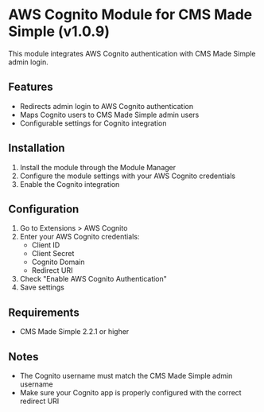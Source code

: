 # AWS Cognito Module for CMS Made Simple (v1.0.9)

This module integrates AWS Cognito authentication with CMS Made Simple admin login.

## Features

- Redirects admin login to AWS Cognito authentication
- Maps Cognito users to CMS Made Simple admin users
- Configurable settings for Cognito integration

## Installation

1. Install the module through the Module Manager
2. Configure the module settings with your AWS Cognito credentials
3. Enable the Cognito integration

## Configuration

1. Go to Extensions > AWS Cognito
2. Enter your AWS Cognito credentials:
   - Client ID
   - Client Secret
   - Cognito Domain
   - Redirect URI
3. Check "Enable AWS Cognito Authentication"
4. Save settings

## Requirements

- CMS Made Simple 2.2.1 or higher

## Notes

- The Cognito username must match the CMS Made Simple admin username
- Make sure your Cognito app is properly configured with the correct redirect URI